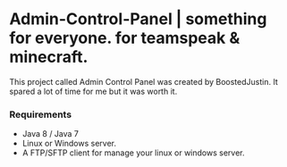 # Admin-Control-Panel | something for everyone. for teamspeak & minecraft.

This project called Admin Control Panel was created by BoostedJustin. 
It spared a lot of time for me but it was worth it.

### Requirements
 * Java 8 / Java 7
 * Linux or Windows server.
 * A FTP/SFTP client for manage your linux or windows server.
